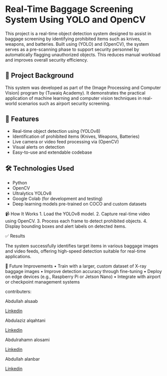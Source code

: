 # Real-Time Baggage Screening System Using YOLO and OpenCV

This project is a real-time object detection system designed to assist in baggage screening by identifying prohibited items such as knives, weapons, and batteries. Built using (YOLO) and (OpenCV), the system serves as a pre-scanning phase to support security personnel by automatically flagging unauthorized objects. This reduces manual workload and improves overall security efficiency.

## 🧠 Project Background

This system was developed as part of the (Image Processing and Computer Vision) program by (Tuwaiq Academy). It demonstrates the practical application of machine learning and computer vision techniques in real-world scenarios such as airport security screening.

## 🚀 Features

- Real-time object detection using (YOLOv8)
- Identification of prohibited items (Knives, Weapons, Batteries)
- Live camera or video feed processing via (OpenCV)
- Visual alerts on detection
- Easy-to-use and extendable codebase

## 🛠️ Technologies Used

- Python
- OpenCV
- Ultralytics YOLOv8
- Google Colab (for development and testing)
- Deep learning models pre-trained on COCO and custom datasets


📹 How It Works
	1.	Load the YOLOv8 model.
	2.	Capture real-time video using OpenCV.
	3.	Process each frame to detect prohibited objects.
	4.	Display bounding boxes and alert labels on detected items.

✅ Results

The system successfully identifies target items in various baggage images and video feeds, offering high-speed detection suitable for real-time applications.

🧪 Future Improvements
	•	Train with a larger, custom dataset of X-ray baggage images
	•	Improve detection accuracy through fine-tuning
	•	Deploy on edge devices (e.g., Raspberry Pi or Jetson Nano)
	•	Integrate with airport or checkpoint management systems

contributers:

Abdullah alsaab

[Linkedin](https://www.linkedin.com/in/aalsaab?utm_source=share&utm_campaign=share_via&utm_content=profile&utm_medium=ios_app)


Abdulaziz alqahtani

[Linkedin](https://www.linkedin.com/in/abdulaziz-alqahtani-27ba88363?utm_source=share&utm_campaign=share_via&utm_content=profile&utm_medium=android_app)


Abdulrahamn alosami

[Linkedin](https://www.linkedin.com/in/abdulrahamn-f-alosami-062266305?utm_source=share&utm_campaign=share_via&utm_content=profile&utm_medium=ios_app)


Abdullah alanbar

[Linkedin](https://www.linkedin.com/in/abdullah-alanbar-8483a1336?utm_source=share&utm_campaign=share_via&utm_content=profile&utm_medium=ios_app)
